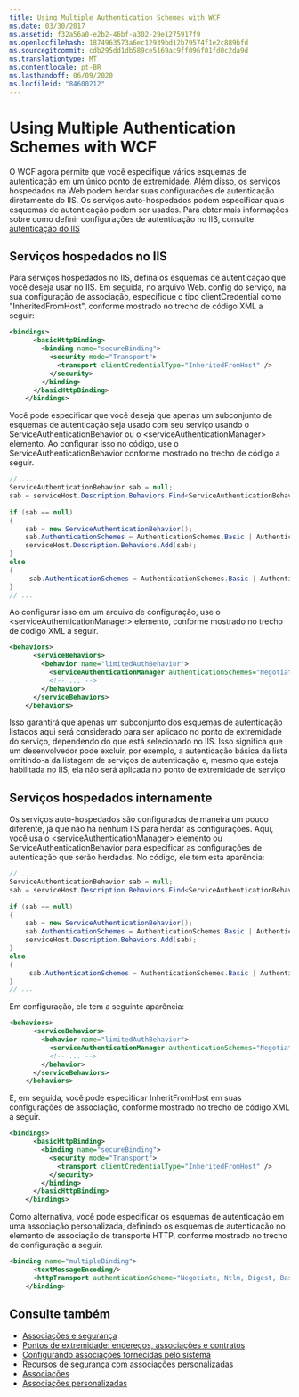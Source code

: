 ```yaml
---
title: Using Multiple Authentication Schemes with WCF
ms.date: 03/30/2017
ms.assetid: f32a56a0-e2b2-46bf-a302-29e1275917f9
ms.openlocfilehash: 1874963573a6ec12939bd12b79574f1e2c889bfd
ms.sourcegitcommit: cdb295dd1db589ce5169ac9ff096f01fd0c2da9d
ms.translationtype: MT
ms.contentlocale: pt-BR
ms.lasthandoff: 06/09/2020
ms.locfileid: "84600212"
---
```

# <a name="using-multiple-authentication-schemes-with-wcf"></a>Using Multiple Authentication Schemes with WCF
O WCF agora permite que você especifique vários esquemas de autenticação em um único ponto de extremidade. Além disso, os serviços hospedados na Web podem herdar suas configurações de autenticação diretamente do IIS. Os serviços auto-hospedados podem especificar quais esquemas de autenticação podem ser usados. Para obter mais informações sobre como definir configurações de autenticação no IIS, consulte [autenticação do IIS](https://go.microsoft.com/fwlink/?LinkId=232458)  
  
## <a name="iis-hosted-services"></a>Serviços hospedados no IIS  
 Para serviços hospedados no IIS, defina os esquemas de autenticação que você deseja usar no IIS. Em seguida, no arquivo Web. config do serviço, na sua configuração de associação, especifique o tipo clientCredential como "InheritedFromHost", conforme mostrado no trecho de código XML a seguir:  
  
```xml  
<bindings>  
      <basicHttpBinding>  
        <binding name="secureBinding">  
          <security mode="Transport">  
            <transport clientCredentialType="InheritedFromHost" />  
          </security>  
        </binding>  
      </basicHttpBinding>  
    </bindings>  
```  
  
 Você pode especificar que você deseja que apenas um subconjunto de esquemas de autenticação seja usado com seu serviço usando o ServiceAuthenticationBehavior ou o \<serviceAuthenticationManager> elemento. Ao configurar isso no código, use o ServiceAuthenticationBehavior conforme mostrado no trecho de código a seguir.  
  
```csharp  
// ...  
ServiceAuthenticationBehavior sab = null;  
sab = serviceHost.Description.Behaviors.Find<ServiceAuthenticationBehavior>();  
  
if (sab == null)  
{  
    sab = new ServiceAuthenticationBehavior();  
    sab.AuthenticationSchemes = AuthenticationSchemes.Basic | AuthenticationSchemes.Negotiate | AuthenticationSchemes.Digest;  
    serviceHost.Description.Behaviors.Add(sab);  
}  
else  
{  
     sab.AuthenticationSchemes = AuthenticationSchemes.Basic | AuthenticationSchemes.Negotiate | AuthenticationSchemes.Digest;  
}  
// ...  
```  
  
 Ao configurar isso em um arquivo de configuração, use o \<serviceAuthenticationManager> elemento, conforme mostrado no trecho de código XML a seguir.  
  
```xml  
<behaviors>  
      <serviceBehaviors>  
        <behavior name="limitedAuthBehavior">  
          <serviceAuthenticationManager authenticationSchemes="Negotiate, Digest, Basic"/>  
          <!-- ... -->  
        </behavior>  
      </serviceBehaviors>  
    </behaviors>  
```  
  
 Isso garantirá que apenas um subconjunto dos esquemas de autenticação listados aqui será considerado para ser aplicado no ponto de extremidade do serviço, dependendo do que está selecionado no IIS. Isso significa que um desenvolvedor pode excluir, por exemplo, a autenticação básica da lista omitindo-a da listagem de serviços de autenticação e, mesmo que esteja habilitada no IIS, ela não será aplicada no ponto de extremidade de serviço  
  
## <a name="self-hosted-services"></a>Serviços hospedados internamente  
 Os serviços auto-hospedados são configurados de maneira um pouco diferente, já que não há nenhum IIS para herdar as configurações. Aqui, você usa o \<serviceAuthenticationManager> elemento ou ServiceAuthenticationBehavior para especificar as configurações de autenticação que serão herdadas. No código, ele tem esta aparência:  
  
```csharp  
// ...  
ServiceAuthenticationBehavior sab = null;  
sab = serviceHost.Description.Behaviors.Find<ServiceAuthenticationBehavior>();  
  
if (sab == null)  
{  
    sab = new ServiceAuthenticationBehavior();  
    sab.AuthenticationSchemes = AuthenticationSchemes.Basic | AuthenticationSchemes.Negotiate | AuthenticationSchemes.Digest;  
    serviceHost.Description.Behaviors.Add(sab);  
}  
else  
{  
     sab.AuthenticationSchemes = AuthenticationSchemes.Basic | AuthenticationSchemes.Negotiate | AuthenticationSchemes.Digest;  
}  
// ...  
```  
  
 Em configuração, ele tem a seguinte aparência:  
  
```xml  
<behaviors>  
      <serviceBehaviors>  
        <behavior name="limitedAuthBehavior">  
          <serviceAuthenticationManager authenticationSchemes="Negotiate, Digest, Basic"/>  
          <!-- ... -->  
        </behavior>  
      </serviceBehaviors>  
    </behaviors>  
```  
  
 E, em seguida, você pode especificar InheritFromHost em suas configurações de associação, conforme mostrado no trecho de código XML a seguir.  
  
```xml  
<bindings>  
      <basicHttpBinding>  
        <binding name="secureBinding">  
          <security mode="Transport">  
            <transport clientCredentialType="InheritedFromHost" />  
          </security>  
        </binding>  
      </basicHttpBinding>  
    </bindings>  
```  
  
 Como alternativa, você pode especificar os esquemas de autenticação em uma associação personalizada, definindo os esquemas de autenticação no elemento de associação de transporte HTTP, conforme mostrado no trecho de configuração a seguir.  
  
```xml  
<binding name="multipleBinding">  
      <textMessageEncoding/>  
      <httpTransport authenticationScheme="Negotiate, Ntlm, Digest, Basic" />  
    </binding>  
```  
  
## <a name="see-also"></a>Consulte também

- [Associações e segurança](bindings-and-security.md)
- [Pontos de extremidade: endereços, associações e contratos](endpoints-addresses-bindings-and-contracts.md)
- [Configurando associações fornecidas pelo sistema](configuring-system-provided-bindings.md)
- [Recursos de segurança com associações personalizadas](security-capabilities-with-custom-bindings.md)
- [Associações](bindings.md)
- [Associações personalizadas](../extending/custom-bindings.md)
